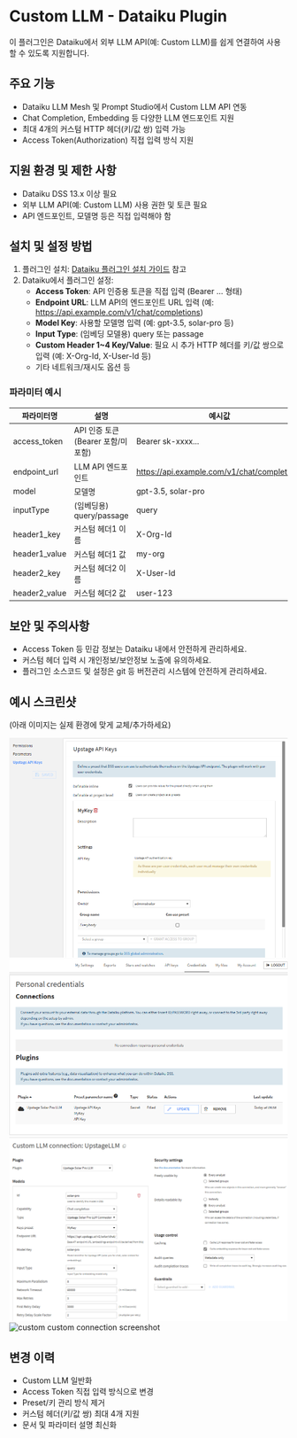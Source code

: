 # Custom LLM - Dataiku Plugin

이 플러그인은 Dataiku에서 외부 LLM API(예: Custom LLM)를 쉽게 연결하여 사용할 수 있도록 지원합니다.

## 주요 기능
- Dataiku LLM Mesh 및 Prompt Studio에서 Custom LLM API 연동
- Chat Completion, Embedding 등 다양한 LLM 엔드포인트 지원
- 최대 4개의 커스텀 HTTP 헤더(키/값 쌍) 입력 가능
- Access Token(Authorization) 직접 입력 방식 지원

## 지원 환경 및 제한 사항
- Dataiku DSS 13.x 이상 필요
- 외부 LLM API(예: Custom LLM) 사용 권한 및 토큰 필요
- API 엔드포인트, 모델명 등은 직접 입력해야 함

## 설치 및 설정 방법
1. 플러그인 설치: [Dataiku 플러그인 설치 가이드](https://doc.dataiku.com/dss/latest/plugins/installing.html) 참고
2. Dataiku에서 플러그인 설정:
    - **Access Token**: API 인증용 토큰을 직접 입력 (Bearer ... 형태)
    - **Endpoint URL**: LLM API의 엔드포인트 URL 입력 (예: https://api.example.com/v1/chat/completions)
    - **Model Key**: 사용할 모델명 입력 (예: gpt-3.5, solar-pro 등)
    - **Input Type**: (임베딩 모델용) query 또는 passage
    - **Custom Header 1~4 Key/Value**: 필요 시 추가 HTTP 헤더를 키/값 쌍으로 입력 (예: X-Org-Id, X-User-Id 등)
    - 기타 네트워크/재시도 옵션 등

### 파라미터 예시
| 파라미터명         | 설명                                 | 예시값                        |
|-------------------|--------------------------------------|-------------------------------|
| access_token      | API 인증 토큰 (Bearer 포함/미포함)    | Bearer sk-xxxx...             |
| endpoint_url      | LLM API 엔드포인트                   | https://api.example.com/v1/chat/completions |
| model             | 모델명                               | gpt-3.5, solar-pro            |
| inputType         | (임베딩용) query/passage             | query                         |
| header1_key       | 커스텀 헤더1 이름                    | X-Org-Id                      |
| header1_value     | 커스텀 헤더1 값                      | my-org                        |
| header2_key       | 커스텀 헤더2 이름                    | X-User-Id                     |
| header2_value     | 커스텀 헤더2 값                      | user-123                      |

## 보안 및 주의사항
- Access Token 등 민감 정보는 Dataiku 내에서 안전하게 관리하세요.
- 커스텀 헤더 입력 시 개인정보/보안정보 노출에 유의하세요.
- 플러그인 소스코드 및 설정은 git 등 버전관리 시스템에 안전하게 관리하세요.

## 예시 스크린샷
(아래 이미지는 실제 환경에 맞게 교체/추가하세요)

![api key preset screenshot](assets/api-key-preset-screenshot.png)
![credentials screenshot](assets/credentials-screenshot.png)
![new custom connection screenshot](assets/new-custom-connection-screenshot.png)
![custom custom connection screenshot](assets/custom-custom-connection.png)

## 변경 이력
- Custom LLM 일반화
- Access Token 직접 입력 방식으로 변경
- Preset/키 관리 방식 제거
- 커스텀 헤더(키/값 쌍) 최대 4개 지원
- 문서 및 파라미터 설명 최신화 